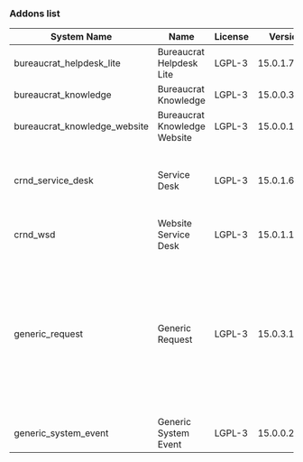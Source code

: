 ### Addons list

| System Name | Name | License | Version | Summary | Price |
|---|---|---|---|---|---|
| bureaucrat_helpdesk_lite | Bureaucrat Helpdesk Lite | LGPL-3 | 15.0.1.7.0 |          Help desk      | 0.0 |
| bureaucrat_knowledge | Bureaucrat Knowledge | LGPL-3 | 15.0.0.33.0 |          Bureaucrat Knowledge      |  |
| bureaucrat_knowledge_website | Bureaucrat Knowledge Website | LGPL-3 | 15.0.0.14.0 |          Bureaucrat Knowledge Website      |  |
| crnd_service_desk | Service Desk | LGPL-3 | 15.0.1.6.0 |          Process addon for the Website Service Desk application.      |  |
| crnd_wsd | Website Service Desk | LGPL-3 | 15.0.1.106.1 | Website UI for Service Desk |  |
| generic_request | Generic Request | LGPL-3 | 15.0.3.11.0 |          Incident management and helpdesk system - logging, recording,         tracking, addressing, handling and archiving         issues that occur in daily routine.      |  |
| generic_system_event | Generic System Event | LGPL-3 | 15.0.0.23.0 |       |  |

